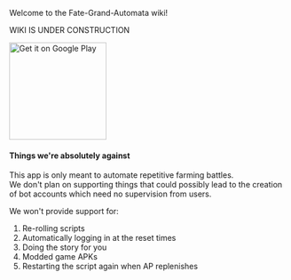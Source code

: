 Welcome to the Fate-Grand-Automata wiki!

WIKI IS UNDER CONSTRUCTION

<a href='https://play.google.com/store/apps/details?id=com.mathewsachin.fategrandautomata&pcampaignid=pcampaignidMKT-Other-global-all-co-prtnr-py-PartBadge-Mar2515-1'><img alt='Get it on Google Play' width="175" src='https://play.google.com/intl/en_us/badges/static/images/badges/en_badge_web_generic.png'/></a>

#### Things we're absolutely against

This app is only meant to automate repetitive farming battles.  
We don't plan on supporting things that could possibly lead to the creation of bot accounts which need no supervision from users.

We won't provide support for:
1. Re-rolling scripts
2. Automatically logging in at the reset times
3. Doing the story for you
4. Modded game APKs
5. Restarting the script again when AP replenishes